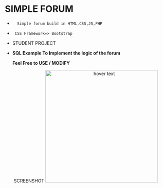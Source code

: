 <h1>SIMPLE FORUM</h1>

<ul>

  <li>

      Simple forum build in HTML,CSS,JS,PHP

  </li>

  <li>
  
     CSS Framework=> Bootstrap
  
  </li>

  <li>

STUDENT PROJECT

  </li>

<li>

<strong>
SQL Example To Implement the logic of the forum
</strong>
</li>
<strong>
<p> Feel Free to USE / MODIFY </p></strong>

</ul>

<p align="center">
   SCREENSHOT
  <img src="https://github.com/Mus9617/Forum/assets/70225456/44c6e321-69c3-4654-82cc-5c782594670f" width="350" title="hover text">
</p>
